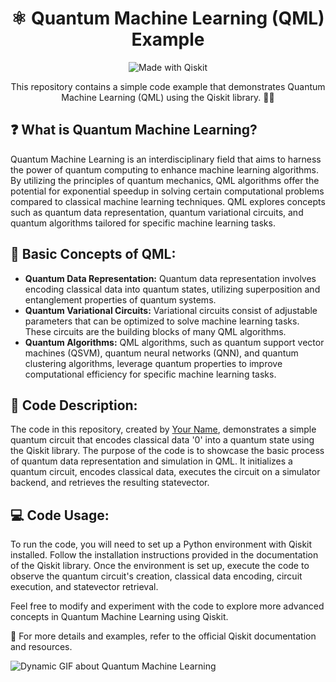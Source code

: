 <h1 align="center">⚛️ Quantum Machine Learning (QML) Example</h1>

<p align="center">
  <img src="https://img.shields.io/badge/Made%20with-Qiskit-%236929C4.svg" alt="Made with Qiskit">
</p>

<p align="center">This repository contains a simple code example that demonstrates Quantum Machine Learning (QML) using the Qiskit library. 🧠✨</p>

## ❓ What is Quantum Machine Learning?

Quantum Machine Learning is an interdisciplinary field that aims to harness the power of quantum computing to enhance machine learning algorithms. By utilizing the principles of quantum mechanics, QML algorithms offer the potential for exponential speedup in solving certain computational problems compared to classical machine learning techniques. QML explores concepts such as quantum data representation, quantum variational circuits, and quantum algorithms tailored for specific machine learning tasks.

## 🌟 Basic Concepts of QML:

- **Quantum Data Representation:** Quantum data representation involves encoding classical data into quantum states, utilizing superposition and entanglement properties of quantum systems.
- **Quantum Variational Circuits:** Variational circuits consist of adjustable parameters that can be optimized to solve machine learning tasks. These circuits are the building blocks of many QML algorithms.
- **Quantum Algorithms:** QML algorithms, such as quantum support vector machines (QSVM), quantum neural networks (QNN), and quantum clustering algorithms, leverage quantum properties to improve computational efficiency for specific machine learning tasks.

## 📝 Code Description:

The code in this repository, created by [Your Name](https://github.com/KawsarAhmad43), demonstrates a simple quantum circuit that encodes classical data '0' into a quantum state using the Qiskit library. The purpose of the code is to showcase the basic process of quantum data representation and simulation in QML. It initializes a quantum circuit, encodes classical data, executes the circuit on a simulator backend, and retrieves the resulting statevector.

## 💻 Code Usage:

To run the code, you will need to set up a Python environment with Qiskit installed. Follow the installation instructions provided in the documentation of the Qiskit library. Once the environment is set up, execute the code to observe the quantum circuit's creation, classical data encoding, circuit execution, and statevector retrieval.

Feel free to modify and experiment with the code to explore more advanced concepts in Quantum Machine Learning using Qiskit.

🔗 For more details and examples, refer to the official Qiskit documentation and resources.

![Dynamic GIF about Quantum Machine Learning](placeholder.gif)
